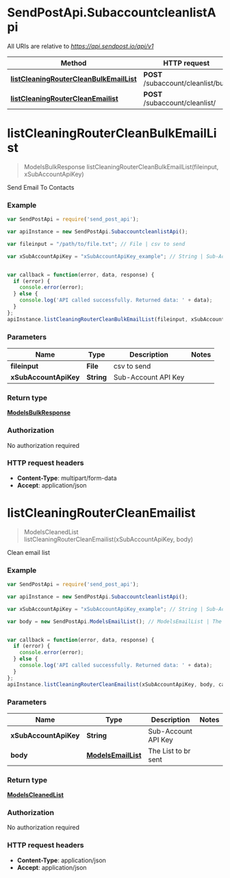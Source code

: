 # SendPostApi.SubaccountcleanlistApi

All URIs are relative to *https://api.sendpost.io/api/v1*

Method | HTTP request | Description
------------- | ------------- | -------------
[**listCleaningRouterCleanBulkEmailList**](SubaccountcleanlistApi.md#listCleaningRouterCleanBulkEmailList) | **POST** /subaccount/cleanlist/bulk | 
[**listCleaningRouterCleanEmailist**](SubaccountcleanlistApi.md#listCleaningRouterCleanEmailist) | **POST** /subaccount/cleanlist/ | 


<a name="listCleaningRouterCleanBulkEmailList"></a>
# **listCleaningRouterCleanBulkEmailList**
> ModelsBulkResponse listCleaningRouterCleanBulkEmailList(fileinput, xSubAccountApiKey)



Send Email To Contacts

### Example
```javascript
var SendPostApi = require('send_post_api');

var apiInstance = new SendPostApi.SubaccountcleanlistApi();

var fileinput = "/path/to/file.txt"; // File | csv to send

var xSubAccountApiKey = "xSubAccountApiKey_example"; // String | Sub-Account API Key


var callback = function(error, data, response) {
  if (error) {
    console.error(error);
  } else {
    console.log('API called successfully. Returned data: ' + data);
  }
};
apiInstance.listCleaningRouterCleanBulkEmailList(fileinput, xSubAccountApiKey, callback);
```

### Parameters

Name | Type | Description  | Notes
------------- | ------------- | ------------- | -------------
 **fileinput** | **File**| csv to send | 
 **xSubAccountApiKey** | **String**| Sub-Account API Key | 

### Return type

[**ModelsBulkResponse**](ModelsBulkResponse.md)

### Authorization

No authorization required

### HTTP request headers

 - **Content-Type**: multipart/form-data
 - **Accept**: application/json

<a name="listCleaningRouterCleanEmailist"></a>
# **listCleaningRouterCleanEmailist**
> ModelsCleanedList listCleaningRouterCleanEmailist(xSubAccountApiKey, body)



Clean email list

### Example
```javascript
var SendPostApi = require('send_post_api');

var apiInstance = new SendPostApi.SubaccountcleanlistApi();

var xSubAccountApiKey = "xSubAccountApiKey_example"; // String | Sub-Account API Key

var body = new SendPostApi.ModelsEmailList(); // ModelsEmailList | The List to br sent


var callback = function(error, data, response) {
  if (error) {
    console.error(error);
  } else {
    console.log('API called successfully. Returned data: ' + data);
  }
};
apiInstance.listCleaningRouterCleanEmailist(xSubAccountApiKey, body, callback);
```

### Parameters

Name | Type | Description  | Notes
------------- | ------------- | ------------- | -------------
 **xSubAccountApiKey** | **String**| Sub-Account API Key | 
 **body** | [**ModelsEmailList**](ModelsEmailList.md)| The List to br sent | 

### Return type

[**ModelsCleanedList**](ModelsCleanedList.md)

### Authorization

No authorization required

### HTTP request headers

 - **Content-Type**: application/json
 - **Accept**: application/json

